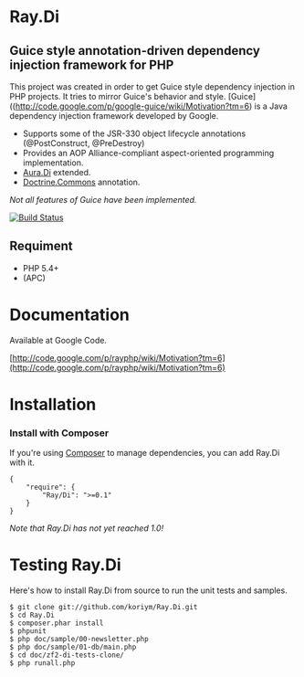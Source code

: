 Ray.Di
=======
Guice style annotation-driven dependency injection framework for PHP
--------------------------------------------------------------------

This project was created in order to get Guice style dependency injection in PHP projects. It tries to mirror Guice's behavior and style. [Guice]((http://code.google.com/p/google-guice/wiki/Motivation?tm=6) is a Java dependency injection framework developed by Google. 

 * Supports some of the JSR-330 object lifecycle annotations (@PostConstruct, @PreDestroy)
 * Provides an AOP Alliance-compliant aspect-oriented programming implementation.
 * [Aura.Di](http://auraphp.github.com/Aura.Di ) extended.
 * [Doctrine.Commons](http://www.doctrine-project.org/projects/common) annotation.

_Not all features of Guice have been implemented._

[![Build Status](https://secure.travis-ci.org/koriym/Ray.Di.png?branch=master)](http://travis-ci.org/koriym/Ray.Di)

Requiment
---------

* PHP 5.4+
* (APC) 

Documentation
=============

Available at Google Code.

 [http://code.google.com/p/rayphp/wiki/Motivation?tm=6](http://code.google.com/p/rayphp/wiki/Motivation?tm=6)


Installation
============

### Install with Composer
If you're using [Composer](https://github.com/composer/composer) to manage dependencies, you can add Ray.Di with it.

	{
		"require": {
			"Ray/Di": ">=0.1"
		}
	}

*Note that Ray.Di has not yet reached 1.0!*

Testing Ray.Di
==============

Here's how to install Ray.Di from source to run the unit tests and samples.

```
$ git clone git://github.com/koriym/Ray.Di.git
$ cd Ray.Di
$ composer.phar install
$ phpunit
$ php doc/sample/00-newsletter.php
$ php doc/sample/01-db/main.php
$ cd doc/zf2-di-tests-clone/
$ php runall.php
```

